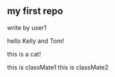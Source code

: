 ## my first repo

write by user1

hello Kelly and Tom!

this is a cat!

this is classMate1
this is classMate2
